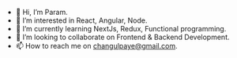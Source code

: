 - 👋 Hi, I’m Param.
- 👀 I’m interested in React, Angular, Node.
- 🌱 I’m currently learning NextJs, Redux, Functional programming.
- 💞️ I’m looking to collaborate on Frontend & Backend Development.
- 📫 How to reach me on changulpaye@gmail.com.

<!---
changulpaye/changulpaye is a ✨ special ✨ repository because its `README.md` (this file) appears on your GitHub profile.
You can click the Preview link to take a look at your changes.
--->
